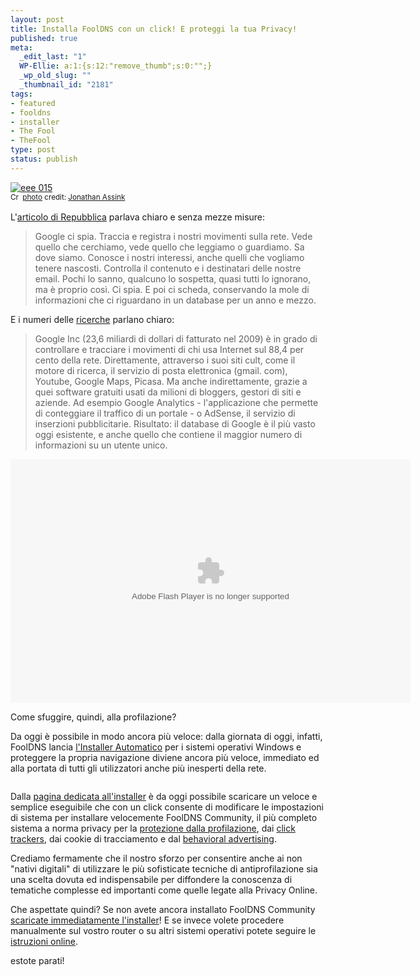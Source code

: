 ```yaml
--- 
layout: post
title: Installa FoolDNS con un click! E proteggi la tua Privacy!
published: true
meta: 
  _edit_last: "1"
  WP-Ellie: a:1:{s:12:"remove_thumb";s:0:"";}
  _wp_old_slug: ""
  _thumbnail_id: "2181"
tags: 
- featured
- fooldns
- installer
- The Fool
- TheFool
type: post
status: publish
---
```

<a href="http://www.flickr.com/photos/19702022@N00/2218415080/" title="eee 015" target="_blank"><img src="http://farm3.static.flickr.com/2124/2218415080_1456478bd2.jpg" alt="eee 015" border="0" /></a><br /><small><a href="http://creativecommons.org/licenses/by-nd/2.0/" title="Attribution-NoDerivs License" target="_blank"><img src="http://www.lastknight.com/wp-content/plugins/photo-dropper/images/cc.png" alt="Creative Commons License" border="0" width="16" height="16" align="absmiddle" /></a> <a href="http://www.photodropper.com/photos/" target="_blank">photo</a> credit: <a href="http://www.flickr.com/photos/19702022@N00/2218415080/" title="Jonathan Assink" target="_blank">Jonathan Assink</a></small>

L'<a href="http://www.repubblica.it/tecnologia/2010/08/13/news/google_spia-6257171/">articolo di Repubblica</a> parlava  chiaro e senza mezze misure:  

<blockquote>Google ci spia. Traccia e registra i nostri movimenti sulla rete. Vede quello che cerchiamo, vede quello che leggiamo o guardiamo. Sa dove siamo. Conosce i nostri interessi, anche quelli che vogliamo tenere nascosti. Controlla il contenuto e i destinatari delle nostre email. Pochi lo sanno, qualcuno lo sospetta, quasi tutti lo ignorano, ma è proprio così. Ci spia. E poi ci scheda, conservando la mole di informazioni che ci riguardano in un database per un anno e mezzo.   
</blockquote>

E i numeri delle <a href="http://bits.blogs.nytimes.com/2009/06/02/google-is-top-tracker-of-surfers-in-study/?hp">ricerche</a> parlano chiaro:
<blockquote>Google Inc (23,6 miliardi di dollari di fatturato nel 2009) è in grado di controllare e tracciare i movimenti di chi usa Internet sul 88,4 per cento della rete. Direttamente, attraverso i suoi siti cult, come il motore di ricerca, il servizio di posta elettronica (gmail.  com), Youtube, Google Maps, Picasa. Ma anche indirettamente, grazie a quei software gratuiti usati da milioni di bloggers, gestori di siti e aziende. Ad esempio Google Analytics - l'applicazione che permette di conteggiare il traffico di un portale - o AdSense, il servizio di inserzioni pubblicitarie. Risultato: il database di Google è il più vasto oggi esistente, e anche quello che contiene il maggior numero di informazioni su un utente unico.  
</blockquote>
  
<object classid="clsid:d27cdb6e-ae6d-11cf-96b8-444553540000" codebase="http://download.macromedia.com/pub/shockwave/cabs/flash/swflash.cab#version=10,0,0,0" width="640" height="390"><param name="movie" value="http://tv.repubblica.it/static/swf/z_adv_player.swf"></param><param name="allowScriptAccess" value="always" /><param name="allowFullScreen" value="true"></param><param value="bgColor=black&amp;autostart=false&amp;keyT=&amp;key=&amp;baseURL=http://tv.repubblica.it/static/images/player/&amp;file=repubblicatv/file/2010/08/google_servizioprofiling120810.mp4&amp;repeat=false&amp;logo=1&amp;strip=0&amp;nielsenBrand=repubblicatv_&amp;brand=brand_repubblicaradio&amp;dState=normal&amp;scaleMethod=fit&amp;rel=false&amp;fsType=fl&amp;baseURL=http://tv.repubblica.it/static/images/player/&amp;videoTitle=Veniamo tutti schedati da internet&amp;streamURL=http://tv.repubblica.it/le-inchieste/veniamo-tutti-schedati-da-internet/51691?video&amp;nielsenBrand=repubblicatv_&amp;pub=tecno_e_scienze###" name="flashvars"><embed src="http://tv.repubblica.it/static/swf/z_adv_player.swf" allowScriptAccess="always"  type="application/x-shockwave-flash" allowfullscreen="true" width="640" height="390" flashvars="bgColor=black&amp;autostart=false&amp;keyT=&amp;key=&amp;baseURL=http://tv.repubblica.it/static/images/player/&amp;file=repubblicatv/file/2010/08/google_servizioprofiling120810.mp4&amp;repeat=false&amp;logo=1&amp;strip=0&amp;nielsenBrand=repubblicatv_&amp;brand=brand_repubblicaradio&amp;dState=normal&amp;scaleMethod=fit&amp;rel=false&amp;fsType=fl&amp;baseURL=http://tv.repubblica.it/static/images/player/&amp;videoTitle=Veniamo tutti schedati da internet&amp;streamURL=http://tv.repubblica.it/le-inchieste/veniamo-tutti-schedati-da-internet/51691?video&amp;nielsenBrand=repubblicatv_&amp;pub=tecno_e_scienze###"></embed></object>

Come sfuggire, quindi, alla profilazione?   
  
Da oggi è possibile in modo ancora più veloce: dalla giornata di oggi, infatti, FoolDNS lancia <a href="http://www.fooldns.com/fooldns-community/download/">l'Installer Automatico</a> per i sistemi operativi Windows e proteggere la propria navigazione diviene ancora più veloce, immediato ed alla portata di tutti gli utilizzatori anche più inesperti della rete.

<div class="installer" style="text-align:right">
<a href="http://www.fooldns.com/fooldns-community/download/"><img alt="" src="http://www.fooldns.com/wp-content/themes/c3/images/fdns-installer.png"</a/>
</a></div>

Dalla <a href="http://www.fooldns.com/fooldns-community/download/">pagina dedicata all'installer</a> è da oggi possibile scaricare un veloce e semplice eseguibile che con un click consente di modificare le impostazioni di sistema per installare velocemente FoolDNS Community, il più completo sistema a norma privacy per la <a href="http://www.fooldns.com/fooldns-community/">protezione dalla profilazione</a>, dai <a href="http://www.fooldns.com/fooldns-community/">click trackers</a>, dai cookie di tracciamento e dal <a href="http://www.fooldns.com/fooldns-community/">behavioral advertising</a>.  
  
Crediamo fermamente che il nostro sforzo per consentire anche ai non "nativi digitali" di utilizzare le più sofisticate tecniche di antiprofilazione sia una scelta dovuta ed indispensabile per diffondere la conoscenza di tematiche complesse ed importanti come quelle legate alla Privacy Online.  
  
Che aspettate quindi? Se non avete ancora installato FoolDNS Community <a href="http://www.fooldns.com/fooldns-community/download/">scaricate immediatamente l'installer</a>! E se invece volete procedere manualmente sul vostro router o su altri sistemi operativi potete seguire le <a href="http://www.fooldns.com/fooldns-community/come-si-installa/">istruzioni online</a>.

estote parati!
